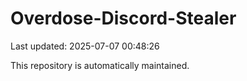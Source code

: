 # Overdose-Discord-Stealer

Last updated: 2025-07-07 00:48:26

This repository is automatically maintained.
